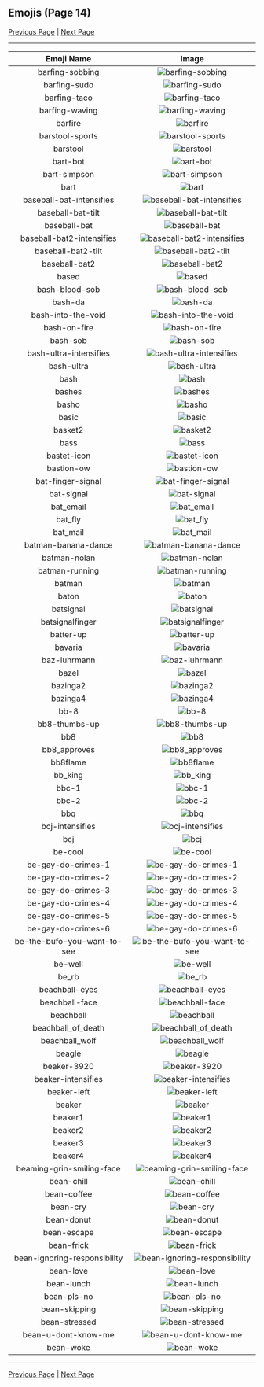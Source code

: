 
## Emojis (Page 14)

[Previous Page](/docs/hc/page-b-0013.md)
  | [Next Page](/docs/hc/page-b-0015.md)

<hr />

|Emoji Name|Image|
| :-: | :-: |
|barfing-sobbing| ![barfing-sobbing](/emojis/hc/barfing-sobbing.png)|
|barfing-sudo| ![barfing-sudo](/emojis/hc/barfing-sudo.png)|
|barfing-taco| ![barfing-taco](/emojis/hc/barfing-taco.png)|
|barfing-waving| ![barfing-waving](/emojis/hc/barfing-waving.png)|
|barfire| ![barfire](/emojis/hc/barfire.png)|
|barstool-sports| ![barstool-sports](/emojis/hc/barstool-sports.png)|
|barstool| ![barstool](/emojis/hc/barstool.png)|
|bart-bot| ![bart-bot](/emojis/hc/bart-bot.png)|
|bart-simpson| ![bart-simpson](/emojis/hc/bart-simpson.png)|
|bart| ![bart](/emojis/hc/bart.gif)|
|baseball-bat-intensifies| ![baseball-bat-intensifies](/emojis/hc/baseball-bat-intensifies.gif)|
|baseball-bat-tilt| ![baseball-bat-tilt](/emojis/hc/baseball-bat-tilt.gif)|
|baseball-bat| ![baseball-bat](/emojis/hc/baseball-bat.png)|
|baseball-bat2-intensifies| ![baseball-bat2-intensifies](/emojis/hc/baseball-bat2-intensifies.gif)|
|baseball-bat2-tilt| ![baseball-bat2-tilt](/emojis/hc/baseball-bat2-tilt.gif)|
|baseball-bat2| ![baseball-bat2](/emojis/hc/baseball-bat2.png)|
|based| ![based](/emojis/hc/based.png)|
|bash-blood-sob| ![bash-blood-sob](/emojis/hc/bash-blood-sob.png)|
|bash-da| ![bash-da](/emojis/hc/bash-da.png)|
|bash-into-the-void| ![bash-into-the-void](/emojis/hc/bash-into-the-void.gif)|
|bash-on-fire| ![bash-on-fire](/emojis/hc/bash-on-fire.gif)|
|bash-sob| ![bash-sob](/emojis/hc/bash-sob.png)|
|bash-ultra-intensifies| ![bash-ultra-intensifies](/emojis/hc/bash-ultra-intensifies.gif)|
|bash-ultra| ![bash-ultra](/emojis/hc/bash-ultra.png)|
|bash| ![bash](/emojis/hc/bash.png)|
|bashes| ![bashes](/emojis/hc/bashes.gif)|
|basho| ![basho](/emojis/hc/basho.png)|
|basic| ![basic](/emojis/hc/basic.png)|
|basket2| ![basket2](/emojis/hc/basket2.png)|
|bass| ![bass](/emojis/hc/bass.gif)|
|bastet-icon| ![bastet-icon](/emojis/hc/bastet-icon.png)|
|bastion-ow| ![bastion-ow](/emojis/hc/bastion-ow.png)|
|bat-finger-signal| ![bat-finger-signal](/emojis/hc/bat-finger-signal.png)|
|bat-signal| ![bat-signal](/emojis/hc/bat-signal.png)|
|bat_email| ![bat_email](/emojis/hc/bat_email.gif)|
|bat_fly| ![bat_fly](/emojis/hc/bat_fly.gif)|
|bat_mail| ![bat_mail](/emojis/hc/bat_mail.gif)|
|batman-banana-dance| ![batman-banana-dance](/emojis/hc/batman-banana-dance.gif)|
|batman-nolan| ![batman-nolan](/emojis/hc/batman-nolan.png)|
|batman-running| ![batman-running](/emojis/hc/batman-running.gif)|
|batman| ![batman](/emojis/hc/batman.png)|
|baton| ![baton](/emojis/hc/baton.png)|
|batsignal| ![batsignal](/emojis/hc/batsignal.jpg)|
|batsignalfinger| ![batsignalfinger](/emojis/hc/batsignalfinger.jpg)|
|batter-up| ![batter-up](/emojis/hc/batter-up.png)|
|bavaria| ![bavaria](/emojis/hc/bavaria.jpg)|
|baz-luhrmann| ![baz-luhrmann](/emojis/hc/baz-luhrmann.png)|
|bazel| ![bazel](/emojis/hc/bazel.png)|
|bazinga2| ![bazinga2](/emojis/hc/bazinga2.jpg)|
|bazinga4| ![bazinga4](/emojis/hc/bazinga4.png)|
|bb-8| ![bb-8](/emojis/hc/bb-8.gif)|
|bb8-thumbs-up| ![bb8-thumbs-up](/emojis/hc/bb8-thumbs-up.png)|
|bb8| ![bb8](/emojis/hc/bb8.png)|
|bb8_approves| ![bb8_approves](/emojis/hc/bb8_approves.png)|
|bb8flame| ![bb8flame](/emojis/hc/bb8flame.png)|
|bb_king| ![bb_king](/emojis/hc/bb_king.png)|
|bbc-1| ![bbc-1](/emojis/hc/bbc-1.png)|
|bbc-2| ![bbc-2](/emojis/hc/bbc-2.png)|
|bbq| ![bbq](/emojis/hc/bbq.jpg)|
|bcj-intensifies| ![bcj-intensifies](/emojis/hc/bcj-intensifies.gif)|
|bcj| ![bcj](/emojis/hc/bcj.png)|
|be-cool| ![be-cool](/emojis/hc/be-cool.jpg)|
|be-gay-do-crimes-1| ![be-gay-do-crimes-1](/emojis/hc/be-gay-do-crimes-1.png)|
|be-gay-do-crimes-2| ![be-gay-do-crimes-2](/emojis/hc/be-gay-do-crimes-2.png)|
|be-gay-do-crimes-3| ![be-gay-do-crimes-3](/emojis/hc/be-gay-do-crimes-3.png)|
|be-gay-do-crimes-4| ![be-gay-do-crimes-4](/emojis/hc/be-gay-do-crimes-4.png)|
|be-gay-do-crimes-5| ![be-gay-do-crimes-5](/emojis/hc/be-gay-do-crimes-5.png)|
|be-gay-do-crimes-6| ![be-gay-do-crimes-6](/emojis/hc/be-gay-do-crimes-6.png)|
|be-the-bufo-you-want-to-see| ![be-the-bufo-you-want-to-see](/emojis/hc/be-the-bufo-you-want-to-see.png)|
|be-well| ![be-well](/emojis/hc/be-well.png)|
|be_rb| ![be_rb](/emojis/hc/be_rb.gif)|
|beachball-eyes| ![beachball-eyes](/emojis/hc/beachball-eyes.png)|
|beachball-face| ![beachball-face](/emojis/hc/beachball-face.png)|
|beachball| ![beachball](/emojis/hc/beachball.gif)|
|beachball_of_death| ![beachball_of_death](/emojis/hc/beachball_of_death.gif)|
|beachball_wolf| ![beachball_wolf](/emojis/hc/beachball_wolf.gif)|
|beagle| ![beagle](/emojis/hc/beagle.png)|
|beaker-3920| ![beaker-3920](/emojis/hc/beaker-3920.gif)|
|beaker-intensifies| ![beaker-intensifies](/emojis/hc/beaker-intensifies.gif)|
|beaker-left| ![beaker-left](/emojis/hc/beaker-left.png)|
|beaker| ![beaker](/emojis/hc/beaker.png)|
|beaker1| ![beaker1](/emojis/hc/beaker1.png)|
|beaker2| ![beaker2](/emojis/hc/beaker2.png)|
|beaker3| ![beaker3](/emojis/hc/beaker3.png)|
|beaker4| ![beaker4](/emojis/hc/beaker4.png)|
|beaming-grin-smiling-face| ![beaming-grin-smiling-face](/emojis/hc/beaming-grin-smiling-face.gif)|
|bean-chill| ![bean-chill](/emojis/hc/bean-chill.gif)|
|bean-coffee| ![bean-coffee](/emojis/hc/bean-coffee.jpg)|
|bean-cry| ![bean-cry](/emojis/hc/bean-cry.png)|
|bean-donut| ![bean-donut](/emojis/hc/bean-donut.png)|
|bean-escape| ![bean-escape](/emojis/hc/bean-escape.png)|
|bean-frick| ![bean-frick](/emojis/hc/bean-frick.png)|
|bean-ignoring-responsibility| ![bean-ignoring-responsibility](/emojis/hc/bean-ignoring-responsibility.png)|
|bean-love| ![bean-love](/emojis/hc/bean-love.png)|
|bean-lunch| ![bean-lunch](/emojis/hc/bean-lunch.png)|
|bean-pls-no| ![bean-pls-no](/emojis/hc/bean-pls-no.png)|
|bean-skipping| ![bean-skipping](/emojis/hc/bean-skipping.png)|
|bean-stressed| ![bean-stressed](/emojis/hc/bean-stressed.gif)|
|bean-u-dont-know-me| ![bean-u-dont-know-me](/emojis/hc/bean-u-dont-know-me.png)|
|bean-woke| ![bean-woke](/emojis/hc/bean-woke.png)|

<hr/>

[Previous Page](/docs/hc/page-b-0013.md)
  | [Next Page](/docs/hc/page-b-0015.md)